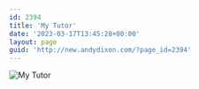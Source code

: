 ```yaml
---
id: 2394
title: 'My Tutor'
date: '2023-03-17T13:45:28+00:00'
layout: page
guid: 'http://new.andydixon.com/?page_id=2394'
---
```


![My Tutor](https://i0.wp.com/assets.g8x2.ldn.idrivee2-23.com/posters/My%20Tutor%2001.jpg?w=1200&ssl=1 "My Tutor")